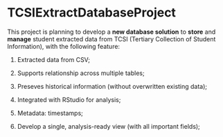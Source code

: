 # TCSIExtractDatabaseProject

This project is planning to develop a **new database solution** to **store** and **manage** student extracted data from TCSI (Tertiary Collection of Student Information), with the following feature:

1. Extracted data from CSV;
   
2. Supports relationship across multiple tables;
   
3. Preseves historical information (without overwritten existing data);
   
4. Integrated with RStudio for analysis;
   
5. Metadata: timestamps;

6. Develop a single, analysis-ready view (with all important fields);
